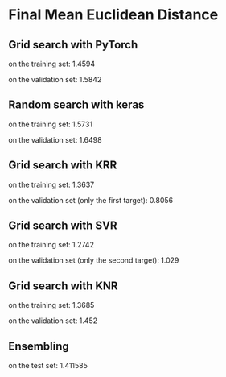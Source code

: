 # Final Mean Euclidean Distance #

## Grid search with PyTorch ##

on the training set: 1.4594

on the validation set: 1.5842

<!--final loss on the validation set: 0.079516-->

## Random search with keras ##

on the training set: 1.5731

on the validation set: 1.6498

<!--final loss on the validation set: 0.08175-->

## Grid search with KRR ##

on the training set: 1.3637

on the validation set (only the first target): 0.8056

## Grid search with SVR ##

on the training set: 1.2742

on the validation set (only the second target): 1.029


## Grid search with KNR ##

on the training set: 1.3685

on the validation set: 1.452

## Ensembling ##

on the test set: 1.411585
